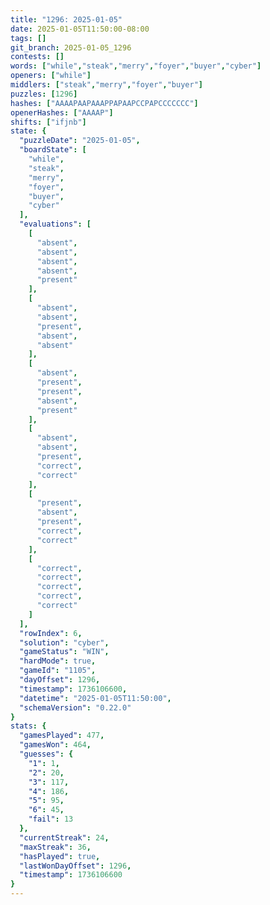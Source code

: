 ```yaml
---
title: "1296: 2025-01-05"
date: 2025-01-05T11:50:00-08:00
tags: []
git_branch: 2025-01-05_1296
contests: []
words: ["while","steak","merry","foyer","buyer","cyber"]
openers: ["while"]
middlers: ["steak","merry","foyer","buyer"]
puzzles: [1296]
hashes: ["AAAAPAAPAAAPPAPAAPCCPAPCCCCCCC"]
openerHashes: ["AAAAP"]
shifts: ["ifjnb"]
state: {
  "puzzleDate": "2025-01-05",
  "boardState": [
    "while",
    "steak",
    "merry",
    "foyer",
    "buyer",
    "cyber"
  ],
  "evaluations": [
    [
      "absent",
      "absent",
      "absent",
      "absent",
      "present"
    ],
    [
      "absent",
      "absent",
      "present",
      "absent",
      "absent"
    ],
    [
      "absent",
      "present",
      "present",
      "absent",
      "present"
    ],
    [
      "absent",
      "absent",
      "present",
      "correct",
      "correct"
    ],
    [
      "present",
      "absent",
      "present",
      "correct",
      "correct"
    ],
    [
      "correct",
      "correct",
      "correct",
      "correct",
      "correct"
    ]
  ],
  "rowIndex": 6,
  "solution": "cyber",
  "gameStatus": "WIN",
  "hardMode": true,
  "gameId": "1105",
  "dayOffset": 1296,
  "timestamp": 1736106600,
  "datetime": "2025-01-05T11:50:00",
  "schemaVersion": "0.22.0"
}
stats: {
  "gamesPlayed": 477,
  "gamesWon": 464,
  "guesses": {
    "1": 1,
    "2": 20,
    "3": 117,
    "4": 186,
    "5": 95,
    "6": 45,
    "fail": 13
  },
  "currentStreak": 24,
  "maxStreak": 36,
  "hasPlayed": true,
  "lastWonDayOffset": 1296,
  "timestamp": 1736106600
}
---
```

<!-- more -->
